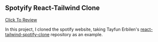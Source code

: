 ## Spotyify React-Tailwind Clone

[Click To Review](https://atifsimsek.github.io/react-tailwind-spotify-clone/)

In this project, I cloned the spotify website, taking Tayfun Erbilen's [react-tailwind-spotify-clone](https://github.com/tayfunerbilen/react-tailwind-spotify-clone) repository as an example.
